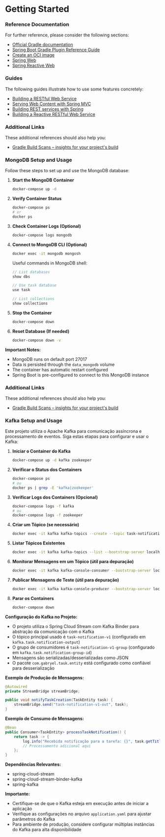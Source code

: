 # Getting Started

### Reference Documentation

For further reference, please consider the following sections:

* [Official Gradle documentation](https://docs.gradle.org)
* [Spring Boot Gradle Plugin Reference Guide](https://docs.spring.io/spring-boot/3.4.5/gradle-plugin)
* [Create an OCI image](https://docs.spring.io/spring-boot/3.4.5/gradle-plugin/packaging-oci-image.html)
* [Spring Web](https://docs.spring.io/spring-boot/3.4.5/reference/web/servlet.html)
* [Spring Reactive Web](https://docs.spring.io/spring-boot/3.4.5/reference/web/reactive.html)

### Guides

The following guides illustrate how to use some features concretely:

* [Building a RESTful Web Service](https://spring.io/guides/gs/rest-service/)
* [Serving Web Content with Spring MVC](https://spring.io/guides/gs/serving-web-content/)
* [Building REST services with Spring](https://spring.io/guides/tutorials/rest/)
* [Building a Reactive RESTful Web Service](https://spring.io/guides/gs/reactive-rest-service/)

### Additional Links

These additional references should also help you:

* [Gradle Build Scans – insights for your project's build](https://scans.gradle.com#gradle)

### MongoDB Setup and Usage

Follow these steps to set up and use the MongoDB database:

1. **Start the MongoDB Container**
   ```bash
   docker-compose up -d
   ```

2. **Verify Container Status**
   ```bash
   docker-compose ps
   # or
   docker ps
   ```

3. **Check Container Logs (Optional)**
   ```bash
   docker-compose logs mongodb
   ```

4. **Connect to MongoDB CLI (Optional)**
   ```bash
   docker exec -it mongodb mongosh
   ```
   Useful commands in MongoDB shell:
   ```javascript
   // List databases
   show dbs
   
   // Use task database
   use task
   
   // List collections
   show collections
   ```

5. **Stop the Container**
   ```bash
   docker-compose down
   ```

6. **Reset Database (If needed)**
   ```bash
   docker-compose down -v
   ```

**Important Notes:**
- MongoDB runs on default port 27017
- Data is persisted through the `data_mongodb` volume
- The container has automatic restart configured
- Spring Boot is pre-configured to connect to this MongoDB instance

### Additional Links

These additional references should also help you:

* [Gradle Build Scans – insights for your project's build](https://scans.gradle.com#gradle)


### Kafka Setup and Usage

Este projeto utiliza o Apache Kafka para comunicação assíncrona e processamento de eventos. Siga estas etapas para configurar e usar o Kafka:

1. **Iniciar o Container do Kafka**
   ```bash
   docker-compose up -d kafka zookeeper
   ```

2. **Verificar o Status dos Containers**
   ```bash
   docker-compose ps
   # ou
   docker ps | grep -E 'kafka|zookeeper'
   ```

3. **Verificar Logs dos Containers (Opcional)**
   ```bash
   docker-compose logs -f kafka
   # ou
   docker-compose logs -f zookeeper
   ```

4. **Criar um Tópico (se necessário)**
   ```bash
   docker exec -it kafka kafka-topics --create --topic task-notification-v1 --bootstrap-server localhost:9092 --partitions 3 --replication-factor 1
   ```

5. **Listar Tópicos Existentes**
   ```bash
   docker exec -it kafka kafka-topics --list --bootstrap-server localhost:9092
   ```

6. **Monitorar Mensagens em um Tópico (útil para depuração)**
   ```bash
   docker exec -it kafka kafka-console-consumer --bootstrap-server localhost:9092 --topic task-notification-v1 --from-beginning
   ```

7. **Publicar Mensagens de Teste (útil para depuração)**
   ```bash
   docker exec -it kafka kafka-console-producer --bootstrap-server localhost:9092 --topic task-notification-v1
   ```

8. **Parar os Containers**
   ```bash
   docker-compose down
   ```

**Configuração do Kafka no Projeto:**

- O projeto utiliza o Spring Cloud Stream com Kafka Binder para abstração da comunicação com o Kafka
- O tópico principal usado é `task-notification-v1` (configurado em `kafka.task.notification-output`)
- O grupo de consumidores é `task-notification-v1-group` (configurado em `kafka.task.notification-group-id`)
- Mensagens são serializadas/desserializadas como JSON
- O pacote `com.gabryel.task.entity` está configurado como confiável para desserialização

**Exemplo de Produção de Mensagens:**
```java
@Autowired
private StreamBridge streamBridge;

public void notifyTaskCreation(TaskEntity task) {
    streamBridge.send("task-notification-v1-out", task);
}
```

**Exemplo de Consumo de Mensagens:**
```java
@Bean
public Consumer<TaskEntity> processTaskNotification() {
    return task -> {
        log.info("Recebida notificação para a tarefa: {}", task.getTitle());
        // Processamento adicional aqui
    };
}
```

**Dependências Relevantes:**
- spring-cloud-stream
- spring-cloud-stream-binder-kafka
- spring-kafka

**Importante:**
- Certifique-se de que o Kafka esteja em execução antes de iniciar a aplicação
- Verifique as configurações no arquivo `application.yaml` para ajustar parâmetros do Kafka
- Para ambiente de produção, considere configurar múltiplas instâncias do Kafka para alta disponibilidade
